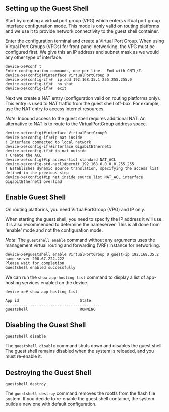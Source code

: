 ## Setting up the Guest Shell

Start by creating a virtual port group (VPG) which enters virtual port group interface configuration mode. This mode is only valid on routing platforms and we use it to provide network connectivity to the guest shell container.

Enter the configuration terminal and create a Virtual Port Group. When using Virtual Port Groups (VPGs) for front-panel networking, the VPG must be configured first. We give this an IP address and subnet mask as we would any other type of interface.

```
device-xe#conf t
Enter configuration commands, one per line.  End with CNTL/Z.
device-xe(config)#interface VirtualPortGroup 0
device-xe(config-if)#  ip add 192.168.35.1 255.255.255.0
device-xe(config-if)#  no shut
device-xe(config-if)#  exit
```

Next we create a NAT entry (configuration valid on routing platforms only). This entry is used to NAT traffic from the guest shell off-box. For example, use the NAT entry to access Internet resources.

*Note*: Inbound access to the guest shell requires additional NAT. An alternative to NAT is to route to the VirtualPortGroup address space.

```
device-xe(config)#interface VirtualPortGroup0
device-xe(config-if)#ip nat inside
! Interface connected to local network
device-xe(config-if)#interface GigabitEthernet1
device-xe(config-if)# ip nat outside
! Create the ACL
device-xe(config)#ip access-list standard NAT_ACL
device-xe(config-std-nacl)#permit 192.168.0.0 0.0.255.255
! Establishes dynamic source translation, specifying the access list defined in the previous step
device-xe(config)#ip nat inside source list NAT_ACL interface GigabitEthernet1 overload
```

## Enable Guest Shell

On routing platforms, you need VirtualPortGroup (VPG) and IP only.

When starting the guest shell, you need to specify the IP address it will use. It is also recommended to determine the nameserver. 
This is all done from 'enable' mode and not the configuration mode.

*Note*: The `guestshell enable` command without any arguments uses the management virtual routing and forwarding (VRF) instance for networking.

```
device-xe#guestshell enable VirtualPortGroup 0 guest-ip 192.168.35.2 name-server 208.67.222.222
Please wait for completion
Guestshell enabled successfully
```

We can run the `show app-hosting list` command to display a list of app-hosting services enabled on the device.

```
device-xe# show app-hosting list

App id                           State
------------------------------------------
guestshell                       RUNNING
```

## Disabling the Guest Shell

```
guestshell disable
```

The `guestshell disable` command shuts down and disables the guest shell. The guest shell remains disabled when the system is reloaded, and you must re-enable it.

## Destroying the Guest Shell

```
guestshell destroy
```

The `guestshell destroy` command removes the rootfs from the flash file system. If you decide to re-enable the guest shell container, the system builds a new one with default configuration.
